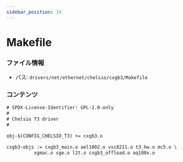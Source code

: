 ```yaml
---
sidebar_position: 14
---
```

# Makefile

### ファイル情報

- パス: `drivers/net/ethernet/chelsio/cxgb3/Makefile`

### コンテンツ

```txt
# SPDX-License-Identifier: GPL-2.0-only
#
# Chelsio T3 driver
#

obj-$(CONFIG_CHELSIO_T3) += cxgb3.o

cxgb3-objs := cxgb3_main.o ael1002.o vsc8211.o t3_hw.o mc5.o \
	      xgmac.o sge.o l2t.o cxgb3_offload.o aq100x.o

```
